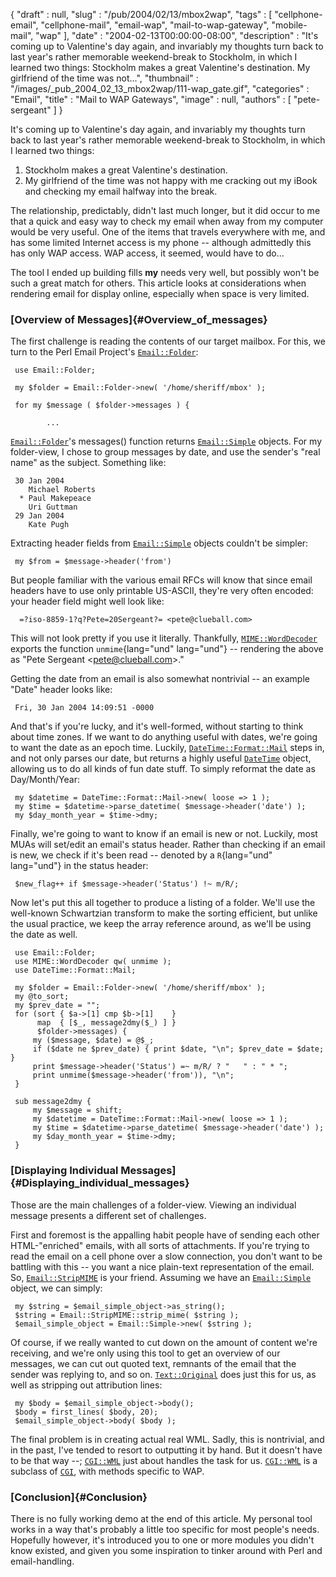 {
   "draft" : null,
   "slug" : "/pub/2004/02/13/mbox2wap",
   "tags" : [
      "cellphone-email",
      "cellphone-mail",
      "email-wap",
      "mail-to-wap-gateway",
      "mobile-mail",
      "wap"
   ],
   "date" : "2004-02-13T00:00:00-08:00",
   "description" : "It's coming up to Valentine's day again, and invariably my thoughts turn back to last year's rather memorable weekend-break to Stockholm, in which I learned two things: Stockholm makes a great Valentine's destination. My girlfriend of the time was not...",
   "thumbnail" : "/images/_pub_2004_02_13_mbox2wap/111-wap_gate.gif",
   "categories" : "Email",
   "title" : "Mail to WAP Gateways",
   "image" : null,
   "authors" : [
      "pete-sergeant"
   ]
}





It's coming up to Valentine's day again, and invariably my thoughts turn
back to last year's rather memorable weekend-break to Stockholm, in
which I learned two things:

1.  Stockholm makes a great Valentine's destination.
2.  My girlfriend of the time was not happy with me cracking out my
    iBook and checking my email halfway into the break.

The relationship, predictably, didn't last much longer, but it did occur
to me that a quick and easy way to check my email when away from my
computer would be very useful. One of the items that travels everywhere
with me, and has some limited Internet access is my phone -- although
admittedly this has only WAP access. WAP access, it seemed, would have
to do...

The tool I ended up building fills **my** needs very well, but possibly
won't be such a great match for others. This article looks at
considerations when rendering email for display online, especially when
space is very limited.

### [Overview of Messages]{#Overview_of_messages}

The first challenge is reading the contents of our target mailbox. For
this, we turn to the Perl Email Project's
[`Email::Folder`](http://search.cpan.org/perldoc?Email::Folder):

     use Email::Folder;
     
     my $folder = Email::Folder->new( '/home/sheriff/mbox' );
     
     for my $message ( $folder->messages ) {
     
            ...

[`Email::Folder`](http://search.cpan.org/perldoc?Email::Folder)'s
messages() function returns
[`Email::Simple`](http://search.cpan.org/perldoc?Email::Simple) objects.
For my folder-view, I chose to group messages by date, and use the
sender's "real name" as the subject. Something like:

     30 Jan 2004
        Michael Roberts
      * Paul Makepeace
        Uri Guttman
     29 Jan 2004
        Kate Pugh

Extracting header fields from
[`Email::Simple`](http://search.cpan.org/perldoc?Email::Simple) objects
couldn't be simpler:

     my $from = $message->header('from')

But people familiar with the various email RFCs will know that since
email headers have to use only printable US-ASCII, they're very often
encoded: your header field might well look like:

      =?iso-8859-1?q?Pete=20Sergeant?= <pete@clueball.com>

This will not look pretty if you use it literally. Thankfully,
[`MIME::WordDecoder`](http://search.cpan.org/perldoc?MIME::WordDecoder)
exports the function `unmime`{lang="und" lang="und"} -- rendering the
above as "Pete Sergeant &lt;pete@clueball.com&gt;."

Getting the date from an email is also somewhat nontrivial -- an example
"Date" header looks like:

     Fri, 30 Jan 2004 14:09:51 -0000

And that's if you're lucky, and it's well-formed, without starting to
think about time zones. If we want to do anything useful with dates,
we're going to want the date as an epoch time. Luckily,
[`DateTime::Format::Mail`](http://search.cpan.org/perldoc?DateTime::Format::Mail)
steps in, and not only parses our date, but returns a highly useful
[`DateTime`](http://search.cpan.org/perldoc?DateTime) object, allowing
us to do all kinds of fun date stuff. To simply reformat the date as
Day/Month/Year:

     my $datetime = DateTime::Format::Mail->new( loose => 1 );
     my $time = $datetime->parse_datetime( $message->header('date') );
     my $day_month_year = $time->dmy;

Finally, we're going to want to know if an email is new or not. Luckily,
most MUAs will set/edit an email's status header. Rather than checking
if an email is new, we check if it's been read -- denoted by a
`R`{lang="und" lang="und"} in the status header:

     $new_flag++ if $message->header('Status') !~ m/R/;

Now let's put this all together to produce a listing of a folder. We'll
use the well-known Schwartzian transform to make the sorting efficient,
but unlike the usual practice, we keep the array reference around, as
we'll be using the date as well.

     use Email::Folder;
     use MIME::WordDecoder qw( unmime );
     use DateTime::Format::Mail;

     my $folder = Email::Folder->new( '/home/sheriff/mbox' );
     my @to_sort;
     my $prev_date = "";
     for (sort { $a->[1] cmp $b->[1]    }
          map  { [$_, message2dmy($_) ] } 
          $folder->messages) {
         my ($message, $date) = @$_;
         if ($date ne $prev_date) { print $date, "\n"; $prev_date = $date; }
         print $message->header('Status') =~ m/R/ ? "   " : " * ";
         print unmime($message->header('from')), "\n";
     }

     sub message2dmy {
         my $message = shift;
         my $datetime = DateTime::Format::Mail->new( loose => 1 );
         my $time = $datetime->parse_datetime( $message->header('date') );
         my $day_month_year = $time->dmy;
     }

### [Displaying Individual Messages]{#Displaying_individual_messages}

Those are the main challenges of a folder-view. Viewing an individual
message presents a different set of challenges.

First and foremost is the appalling habit people have of sending each
other HTML-"enriched" emails, with all sorts of attachments. If you're
trying to read the email on a cell phone over a slow connection, you
don't want to be battling with this -- you want a nice plain-text
representation of the email. So,
[`Email::StripMIME`](http://search.cpan.org/perldoc?Email::StripMIME) is
your friend. Assuming we have an
[`Email::Simple`](http://search.cpan.org/perldoc?Email::Simple) object,
we can simply:

     my $string = $email_simple_object->as_string();
     $string = Email::StripMIME::strip_mime( $string );
     $email_simple_object = Email::Simple->new( $string );

Of course, if we really wanted to cut down on the amount of content
we're receiving, and we're only using this tool to get an overview of
our messages, we can cut out quoted text, remnants of the email that the
sender was replying to, and so on.
[`Text::Original`](http://search.cpan.org/perldoc?Text::Original) does
just this for us, as well as stripping out attribution lines:

     my $body = $email_simple_object->body();
     $body = first_lines( $body, 20);
     $email_simple_object->body( $body );

The final problem is in creating actual real WML. Sadly, this is
nontrivial, and in the past, I've tended to resort to outputting it by
hand. But it doesn't have to be that way --;
[`CGI::WML`](http://search.cpan.org/perldoc?CGI::WML) just about handles
the task for us. [`CGI::WML`](http://search.cpan.org/perldoc?CGI::WML)
is a subclass of [`CGI`](http://search.cpan.org/perldoc?CGI), with
methods specific to WAP.

### [Conclusion]{#Conclusion}

There is no fully working demo at the end of this article. My personal
tool works in a way that's probably a little too specific for most
people's needs. Hopefully however, it's introduced you to one or more
modules you didn't know existed, and given you some inspiration to
tinker around with Perl and email-handling.


